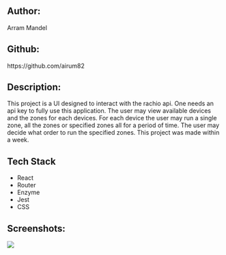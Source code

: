 <h2>Author:</h2> Arram Mandel

<h2>Github:</h2> https://github.com/airum82

<h2>Description:</h2>

This project is a UI designed to interact with the rachio api. One needs an api key to fully use this application. The user may view available devices and the zones for each devices. For each device the user may run a single zone, all the zones or specified zones all for a period of time. The user may decide what order to run the specified zones. This project was made within a week.

<h2>Tech Stack</h2>
<ul>
  <li>React</li>
  <li>Router</li>
  <li>Enzyme</li>
  <li>Jest</li>
  <li>CSS</li>
</ul>

<h2>Screenshots:</h2>
<img src="https://github.com/airum82/side-projects/blob/master/Screen%20Shot%202018-10-04%20at%206.33.30%20PM.png">

